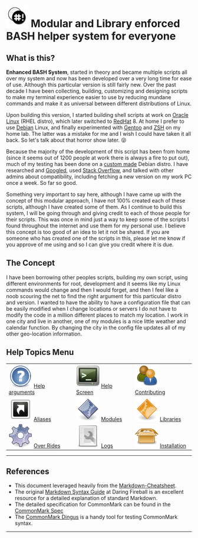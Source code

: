 # <img src="./documentation/images/icons/bash-icon-12.jpg" width="60" /> Modular and Library enforced BASH helper system for everyone

## What is this?
 **Enhanced BASH System**, started in theory and became multiple scripts all over my system and now has been developed over a very long time for ease of use. Although this particular version is still fairly new. Over the past decade I have been collecting, building, customizing and designing scripts to make my terminal experience easier to use by reducing mundane commands and make it as universal between different distributions of Linux.

Upon building this version, I started building shell scripts at work on [Oracle Linux](https://www.oracle.com/linux/) (RHEL distro), which later switched to [RedHat](https://www.redhat.com/) 8. At home I prefer to use [Debian](https://www.debian.org/) Linux, and finally experimented with [Gentoo](https://www.gentoo.org/) and [ZSH](http://zsh.sourceforge.net/) on my home lab. The latter was a mistake for me and I wish I could have taken it all back. So let's talk about that horror show later. :stuck_out_tongue_closed_eyes:

Because the majority of the development of this script has been from home (since it seems out of 1200 people at work there is always a fire to put out), much of my testing has been done on a [custom made](http://www.linuxfromscratch.org/) Debian distro. I have researched and [Googled](https://www.google.com/), used [Stack Overflow](http://www.stackoverflow.com/), and talked with other admins about compatibility, including fetching a new version on my work PC once a week. So far so good.

Something very important to say here, although I have came up with the concept of this modular approach, I have not 100% created each of these scripts, although I have created some of them. As I continue to build this system, I will be going through and giving credit to each of those people for their scripts. This was once in mind just a way to keep some of the scripts I found throughout the internet and use them for my personal use. I believe this concept is too good of an idea to let it not be shared. If you are someone who has created one of the scripts in this, please let me know if you approve of me using and so I can give you credit where it is due.

## The Concept
I have been borrowing other peoples scripts, building my own script, using different environments for root, development and it seems like my Linux commands would change and then I would forget, and then I feel like a noob scouring the net to find the right argument for this particular distro and version. I wanted to have the ability to have a configuration file that can be easily modified when I change locations or servers I do not have to modify the code in a million different places to match my location. I work in one city and live in another, one of my modules is a nice little weather and calendar function. By changing the city in the config file updates all of my other geo-location information.

## Help Topics Menu
|   |   |   |
|---|---|---|
| [<img src="./documentation/images/icons/browser_help.png">](./documentation/help-arguments.md) [Help arguments](./documentation/help-arguments.md)  |  [<img src="./documentation/images/icons/terminal_utilities.png" />](./documentation/help-screen.md) [Help Screen](./documentation/help-screen.md)  |  [<img src="./documentation/images/icons/system_users.png">](./documentation/contributing.md) [Contributing](./documentation/contributing.md)  |
| [<img src="./documentation/images/icons/alias.png" />](./documentation/aliases.md) [Aliases](./documentation/aliases.md)                            |  [<img src="./documentation/images/icons/application_executable.png" />](./documentation/modules.md) [Modules](./documentation/modules.md) | [<img src="./documentation/images/icons/applications_other.png" />](./documentation/libraries.md) [Libraries](./documentation/libraries.md)  |
| [<img src="./documentation/images/icons/applications_system.png" />](./documentation/over-rides.md) [Over Rides](./documentation/over-rides.md)  |  [<img src="./documentation/images/icons/document_properties.png" />](./documents/logs.md) [Logs](./documents/logs.md)  |  [<img src="./documentation/images/icons/generic_package.png" />](./documents/installation.md) [Installation](./documents/installation.md) |

___
>>>
## References

- This document leveraged heavily from the [Markdown-Cheatsheet](https://github.com/adam-p/markdown-here/wiki/Markdown-Cheatsheet).
- The original [Markdown Syntax Guide](https://daringfireball.net/projects/markdown/syntax)
  at Daring Fireball is an excellent resource for a detailed explanation of standard Markdown.
- The detailed specification for CommonMark can be found in the [CommonMark Spec](https://spec.commonmark.org/current/)
- The [CommonMark Dingus](http://try.commonmark.org) is a handy tool for testing CommonMark syntax.
>>>
___
